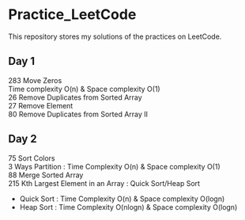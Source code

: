 # Practice_LeetCode
This repository stores my solutions of the practices on LeetCode.
## Day 1
283 Move Zeros <br>
Time complexity O(n)  &  Space complexity O(1)<br>
26 Remove Duplicates from Sorted Array <br>
27 Remove Element<br>
80 Remove Duplicates from Sorted Array II <br>
## Day 2
75 Sort Colors <br>
3 Ways Partition : Time Complexity O(n) & Space complexity O(1) <br>
88 Merge Sorted Array <br>
215 Kth Largest Element in an Array : Quick Sort/Heap Sort <br>
* Quick Sort : Time Complexity O(n) & Space complexity O(logn) <br>
* Heap Sort : Time Complexity O(nlogn) & Space complexity O(logn) <br>

